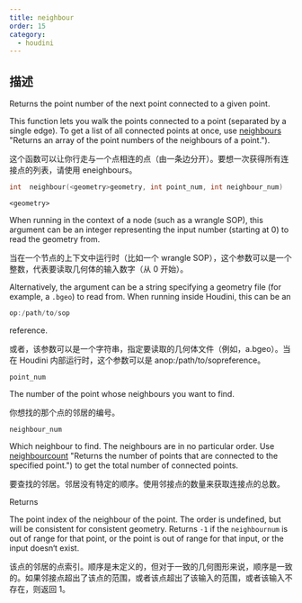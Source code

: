 ```yaml
---
title: neighbour
order: 15
category:
  - houdini
---
```

    
## 描述

Returns the point number of the next point connected to a given point.

This function lets you walk the points connected to a point (separated by a
single edge). To get a list of all connected points at once, use
[neighbours](neighbours.html) "Returns an array of the point numbers of the
neighbours of a point.").

这个函数可以让你行走与一个点相连的点（由一条边分开）。要想一次获得所有连接点的列表，请使用 eneighbours。

```c
int  neighbour(<geometry>geometry, int point_num, int neighbour_num)
```

`<geometry>`

When running in the context of a node (such as a wrangle SOP), this argument
can be an integer representing the input number (starting at 0) to read the
geometry from.

当在一个节点的上下文中运行时（比如一个 wrangle SOP），这个参数可以是一个整数，代表要读取几何体的输入数字（从 0 开始）。

Alternatively, the argument can be a string specifying a geometry file (for
example, a `.bgeo`) to read from. When running inside Houdini, this can be an

```c
op:/path/to/sop
```

reference.

或者，该参数可以是一个字符串，指定要读取的几何体文件（例如，a.bgeo）。当在 Houdini 内部运行时，这个参数可以是 anop:/path/to/sopreference。

`point_num`

The number of the point whose neighbours you want to find.

你想找的那个点的邻居的编号。

`neighbour_num`

Which neighbour to find. The neighbours are in no particular order. Use
[neighbourcount](neighbourcount.html) "Returns the number of points that are
connected to the specified point.") to get the total number of connected
points.

要查找的邻居。邻居没有特定的顺序。使用邻接点的数量来获取连接点的总数。

Returns

The point index of the neighbour of the point. The order is undefined, but
will be consistent for consistent geometry. Returns `-1` if the `neighbournum`
is out of range for that point, or the point is out of range for that input,
or the input doesn‘t exist.

该点的邻居的点索引。顺序是未定义的，但对于一致的几何图形来说，顺序是一致的。如果邻接点超出了该点的范围，或者该点超出了该输入的范围，或者该输入不存在，则返回 1。
